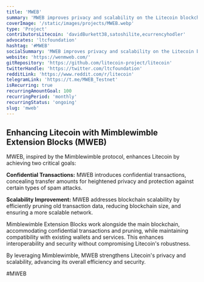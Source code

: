 ```yaml
---
title: 'MWEB'
summary: 'MWEB improves privacy and scalability on the Litecoin blockchain. It leverages the Mimblewimble protocol to enable confidential transactions, which obscure the amounts being transferred, while also allowing for the pruning of old data from the blockchain, thus improving scalability.'
coverImage: '/static/images/projects/MWEB.webp'
type: 'Project'
contributorsLitecoin: 'davidBurkett38,satoshilite,ecurrencyhodler'
advocates: 'ltcfoundation'
hashtag: '#MWEB'
socialSummary: 'MWEB improves privacy and scalability on the Litecoin blockchain. Based on the Mimblewimble protocol, it promises confidential transactions and efficient pruning. We need YOUR support for its continued development.'
website: 'https://wenmweb.com/'
gitRepository: 'https://github.com/litecoin-project/litecoin'
twitterHandle: 'https://twitter.com/ltcfoundation'
redditLink: 'https://www.reddit.com/r/litecoin'
telegramLink: 'https://t.me/MWEB_Testnet'
isRecurring: true
recurringAmountGoal: 100
recurringPeriod: 'monthly'
recurringStatus: 'ongoing'
slug: 'mweb'
---
```


## Enhancing Litecoin with Mimblewimble Extension Blocks (MWEB)

MWEB, inspired by the Mimblewimble protocol, enhances Litecoin by achieving two critical goals:

**Confidential Transactions:** MWEB introduces confidential transactions, concealing transfer amounts for heightened privacy and protection against certain types of spam attacks.

**Scalability Improvement:** MWEB addresses blockchain scalability by efficiently pruning old transaction data, reducing blockchain size, and ensuring a more scalable network.

Mimblewimble Extension Blocks work alongside the main blockchain, accommodating confidential transactions and pruning, while maintaining compatibility with existing wallets and services. This enhances interoperability and security without compromising Litecoin's robustness.

By leveraging Mimblewimble, MWEB strengthens Litecoin's privacy and scalability, advancing its overall efficiency and security.

#MWEB
